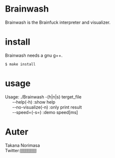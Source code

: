 # Brainwash
Brainwash is the Brainfuck interpreter and visualizer.

# install
Brainwash needs a gnu g++.

```terminal
$ make install
```

# usage
Usage: ./Brainwash -(h|n|s) terget_file  
&nbsp;&nbsp;&nbsp;&nbsp;&nbsp;&nbsp;--help(-h) :show help  
&nbsp;&nbsp;&nbsp;&nbsp;&nbsp;&nbsp;--no-visualize(-n) :only print result  
&nbsp;&nbsp;&nbsp;&nbsp;&nbsp;&nbsp;--speed=(-s=) :demo speed[ms]  

# Auter
Takana Norimasa  
Twitter:[lIlIIllIIIlIlIl](https://twitter.com/lIlIIllIIIlIlIl)  

